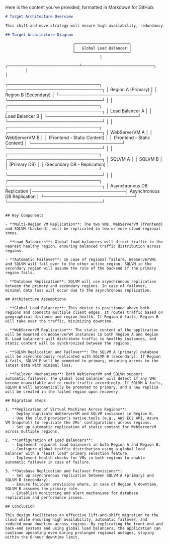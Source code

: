 Here is the content you've provided, formatted in Markdown for GitHub:

```md
# Target Architecture Overview

This shift-and-move strategy will ensure high availability, redundancy, and fault tolerance by configuring the WebServerVM and SQLVM within a multi-region cloud environment. Key components of this architecture include replicated virtual machines (VMs) for both web and database tiers, load balancers to distribute traffic, and automatic failover mechanisms.

## Target Architecture Diagram

```
                                  ┌────────────────────────┐
                                  │   Global Load Balancer │
                                  └────────────────────────┘
                                              │
             ┌────────────────────────────────┴────────────────────────────────┐
             │                                                                 │
   ┌─────────────────────────────┐                                ┌──────────────────────────────┐
   │ Region A (Primary)           │                                │ Region B (Secondary)          │
   └─────────────────────────────┘                                └──────────────────────────────┘
             │                                                                 │
   ┌─────────────────────────────┐                                ┌──────────────────────────────┐
   │  Load Balancer A             │                                │  Load Balancer B              │
   └─────────────────────────────┘                                └──────────────────────────────┘
             │                                                                 │
   ┌─────────────────────────────┐                                ┌──────────────────────────────┐
   │ WebServerVM A                │                                │ WebServerVM B                 │
   │ (Frontend - Static Content)  │                                │ (Frontend - Static Content)   │
   └─────────────────────────────┘                                └──────────────────────────────┘
             │                                                                 │
   ┌─────────────────────────────┐                                ┌──────────────────────────────┐
   │ SQLVM A                     │                                │ SQLVM B                      │
   │ (Primary DB)                │                                │ (Secondary DB - Replication)  │
   └─────────────────────────────┘                                └──────────────────────────────┘
             │                                                                 │
      ┌─────────────────────────────┐                              ┌──────────────────────────────┐
      │ Asynchronous DB Replication │──────────────────────────────│ Asynchronous DB Replication   │
      └─────────────────────────────┘                              └──────────────────────────────┘
```

## Key Components

- **Multi-Region VM Replication**: The two VMs, WebServerVM (frontend) and SQLVM (backend), will be replicated in two or more cloud regional zones.

- **Load Balancers**: Global load balancers will direct traffic to the nearest healthy region, ensuring balanced traffic distribution across regions.

- **Automatic Failover**: In case of regional failure, WebServerVMs and SQLVM will fail over to the other active region. SQLVM in the secondary region will assume the role of the backend if the primary region fails.

- **Database Replication**: SQLVM will use asynchronous replication between the primary and secondary regions. In case of failover, minimal data loss will occur due to the asynchronous replication.

## Architecture Assumptions

- **Global Load Balancer**: This device is positioned above both regions and connects multiple client edges. It routes traffic based on geographical distance and region health. If Region A fails, Region B will take over the traffic, minimizing downtime.

- **WebServerVM Replication**: The static content of the application will be mounted on WebServerVM instances in both Region A and Region B. Load balancers will distribute traffic to healthy instances, and static content will be synchronized between the regions.

- **SQLVM Replication and Failover**: The SQLVM A (primary) database will be asynchronously replicated with SQLVM B (secondary). If Region A fails, SQLVM B will be promoted to primary, ensuring access to the latest data with minimal loss.

- **Failover Mechanisms**: Both WebServerVM and SQLVM support automatic failover. The global load balancer will detect if any VMs become unavailable and re-route traffic accordingly. If SQLVM A fails, SQLVM B will automatically be promoted to primary, and a new replica will be created in the failed region upon recovery.

## Migration Steps

1. **Replication of Virtual Machines Across Regions**:
   - Deploy duplicate WebServerVM and SQLVM instances in Region B.
   - Use the cloud provider’s native tools (e.g., AWS EC2 AMI, Azure VM Snapshot) to replicate the VMs' configurations across regions.
   - Set up automatic replication of static content for WebServerVM across multiple regions.

2. **Configuration of Load Balancers**:
   - Implement regional load balancers in both Region A and Region B.
   - Configure global traffic distribution using a global load balancer with a "least load" primary selection feature.
   - Implement health checks for VMs in both regions to enable automatic failover in case of failure.

3. **Database Replication and Failover Provisions**:
   - Set up asynchronous replication between SQLVM A (primary) and SQLVM B (secondary).
   - Ensure failover provisions where, in case of Region A downtime, SQLVM B assumes the primary role.
   - Establish monitoring and alert mechanisms for database replication and performance issues.

## Conclusion

This design facilitates an effective lift-and-shift migration to the cloud while ensuring high availability, automatic failover, and reduced mean downtime across regions. By replicating the front-end and back-end systems and using global load balancers, the application can continue operating even during prolonged regional outages, staying within the 6-hour downtime limit.
```
